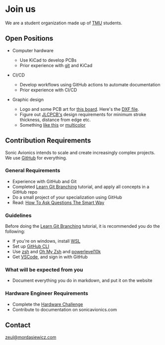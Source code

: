 # Join us

We are a student organization made up of [TMU](https://www.torontomu.ca/) students.

## Open Positions

- Computer hardware
    - Use KiCad to develop PCBs
    - Prior experience with [git](https://learngitbranching.js.org/) and KiCad

- CI/CD
    - Develop workflows using GitHub actions to automate documentation
    - Prior experience with CI/CD

- Graphic design
    - Logo and some PCB art for [this board](https://raw.githubusercontent.com/sonicavionics/4in-sensors/refs/heads/main/images/board.back.png). Here's the [DXF file](https://github.com/sonicavionics/4in-MCAD/blob/1f6264a30b31a55e5fe4899630bdff132a17d7d8/card.DXF). 
    - Figure out [JLCPCB's](https://jlcpcb.com/) design requirements for minimum stroke thickness, distance from edge etc.
    - Something [like this](http://ncmachineworks.ca/wp-content/uploads/2014/01/Visulizer.jpg) or [multicolor](https://jlcpcb.com/blog/multi-color-silkscreen-pcb)


## Contribution Requirements

Sonic Avionics intends to scale and create increasingly complex projects. We use [GitHub](https://github.com/sonicavionics) for everything.

### General Requirements 

- Experience with GitHub and Git
- Completed [Learn Git Branching](https://learngitbranching.js.org/) tutorial, and apply all concepts in a GitHub repo
- Do a small project of your specialization using GitHub
- Read: [How To Ask Questions The Smart Way](http://www.catb.org/esr/faqs/smart-questions.html)

### Guidelines

Before doing the [Learn Git Branching](https://learngitbranching.js.org/) tutorial, it is recommended you do the following:

- If you're on windows, install [WSL](https://learn.microsoft.com/en-us/windows/wsl/install)
- Set up [GitHub CLI](https://cli.github.com/)
- Use [zsh](https://opensource.com/article/19/9/getting-started-zsh) and [Oh My Zsh](https://ohmyz.sh/) and [powerlevel10k](https://github.com/romkatv/powerlevel10k)
- Get [VSCode](https://code.visualstudio.com), and sign in with GitHub

### What will be expected from you

- Document everything you do in markdown, and put it on the website

### Hardware Engineer Requirements

- Complete the [Hardware Challenge](hardware_challenge.md)
- Contribute to documentation on sonicavionics.com

## Contact

zeul@mordasiewicz.com